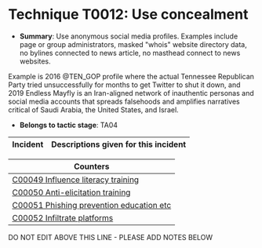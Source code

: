 # Technique T0012: Use concealment

* **Summary**: Use anonymous social media profiles. Examples include page or group administrators, masked "whois" website directory data, no bylines connected to news article, no masthead connect to news websites. 

Example is 2016 @TEN_GOP profile where the actual Tennessee Republican Party tried unsuccessfully for months to get Twitter to shut it down, and 2019 Endless Mayfly is an Iran-aligned network of inauthentic personas and social media accounts that spreads falsehoods and amplifies narratives critical of Saudi Arabia, the United States, and Israel.

* **Belongs to tactic stage**: TA04


| Incident | Descriptions given for this incident |
| -------- | -------------------- |



| Counters |
| -------- |
| [C00049 Influence literacy training](../counters/C00049.md) |
| [C00050 Anti-elicitation training](../counters/C00050.md) |
| [C00051 Phishing prevention education etc](../counters/C00051.md) |
| [C00052 Infiltrate platforms](../counters/C00052.md) |


DO NOT EDIT ABOVE THIS LINE - PLEASE ADD NOTES BELOW